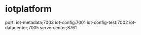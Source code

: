 # iotplatform


port:
iot-metadata;7003
iot-config:7001
iot-config-test:7002
iot-datacenter;7005
servercenter;8761
